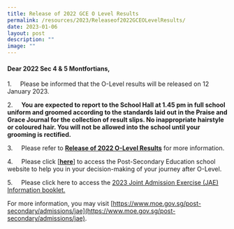 ```yaml
---
title: Release of 2022 GCE O Level Results
permalink: /resources/2023/Releaseof2022GCEOLevelResults/
date: 2023-01-06
layout: post
description: ""
image: ""
---
```

#### Dear 2022 Sec 4 & 5 Montfortians,

1.     Please be informed that the O-Level results will be released on 12 January 2023.

2.     **You are expected to report to the School Hall at 1.45 pm in full school uniform and groomed according to the standards laid out in the Praise and Grace Journal for the collection of result slips. No inappropriate hairstyle or coloured hair. You will not be allowed into the school until your grooming is rectified.**

3.     Please refer to **[Release of 2022 O-Level Results](/files/Release%20of%202022%20O-Level%20Results%20(6%20Jan%202023).pdf)** for more information.

4.     Please click \[**[here](https://www.montfortsec.moe.edu.sg/curriculum/Subject-Combination/post-secondary-education/)**] to access the Post-Secondary Education school website to help you in your decision-making of your journey after O-Level.

5.     Please click here to access the [2023 Joint Admission Exercise (JAE) Information booklet.](https://www.moe.gov.sg/-/media/files/post-secondary/2023-jae/2023-jae-booklet.ashx?la=en&hash=AEC48D61A122C8011AD4CAE0E978567828BB1EDB)

For more information, you may visit [https://www.moe.gov.sg/post-secondary/admissions/jae](https://www.moe.gov.sg/post-secondary/admissions/jae).

